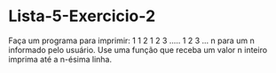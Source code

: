 # Lista-5-Exercicio-2
Faça um programa para imprimir:     1
                                    1   2
                                    1   2   3
                                    .....
                                    1   2   3   ...  n
para um n informado pelo usuário. Use uma função que receba um valor n inteiro imprima até a n-ésima linha.
